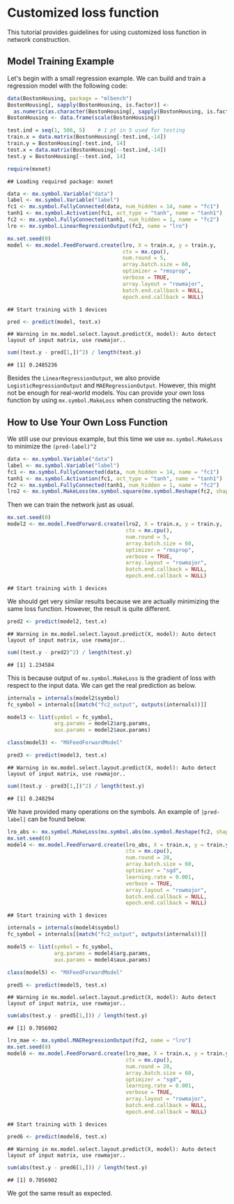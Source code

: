 # Customized loss function

This tutorial provides guidelines for using customized loss function in network construction.

## Model Training Example

Let's begin with a small regression example. We can build and train a regression model with the following code:


```r
data(BostonHousing, package = "mlbench")
BostonHousing[, sapply(BostonHousing, is.factor)] <-
  as.numeric(as.character(BostonHousing[, sapply(BostonHousing, is.factor)]))
BostonHousing <- data.frame(scale(BostonHousing))

test.ind = seq(1, 506, 5)    # 1 pt in 5 used for testing
train.x = data.matrix(BostonHousing[-test.ind,-14])
train.y = BostonHousing[-test.ind, 14]
test.x = data.matrix(BostonHousing[--test.ind,-14])
test.y = BostonHousing[--test.ind, 14]

require(mxnet)
```

```
## Loading required package: mxnet
```

```r
data <- mx.symbol.Variable("data")
label <- mx.symbol.Variable("label")
fc1 <- mx.symbol.FullyConnected(data, num_hidden = 14, name = "fc1")
tanh1 <- mx.symbol.Activation(fc1, act_type = "tanh", name = "tanh1")
fc2 <- mx.symbol.FullyConnected(tanh1, num_hidden = 1, name = "fc2")
lro <- mx.symbol.LinearRegressionOutput(fc2, name = "lro")

mx.set.seed(0)
model <- mx.model.FeedForward.create(lro, X = train.x, y = train.y,
                                     ctx = mx.cpu(),
                                     num.round = 5,
                                     array.batch.size = 60,
                                     optimizer = "rmsprop",
                                     verbose = TRUE,
                                     array.layout = "rowmajor",
                                     batch.end.callback = NULL,
                                     epoch.end.callback = NULL)
```

```
## Start training with 1 devices
```

```r
pred <- predict(model, test.x)
```

```
## Warning in mx.model.select.layout.predict(X, model): Auto detect layout of input matrix, use rowmajor..
```

```r
sum((test.y - pred[1,])^2) / length(test.y)
```

```
## [1] 0.2485236
```

Besides the `LinearRegressionOutput`, we also provide `LogisticRegressionOutput` and `MAERegressionOutput`.
However, this might not be enough for real-world models. You can provide your own loss function
by using `mx.symbol.MakeLoss` when constructing the network.

## How to Use Your Own Loss Function

We still use our previous example, but this time we use `mx.symbol.MakeLoss` to minimize the `(pred-label)^2`


```r
data <- mx.symbol.Variable("data")
label <- mx.symbol.Variable("label")
fc1 <- mx.symbol.FullyConnected(data, num_hidden = 14, name = "fc1")
tanh1 <- mx.symbol.Activation(fc1, act_type = "tanh", name = "tanh1")
fc2 <- mx.symbol.FullyConnected(tanh1, num_hidden = 1, name = "fc2")
lro2 <- mx.symbol.MakeLoss(mx.symbol.square(mx.symbol.Reshape(fc2, shape = 0) - label), name="lro2")
```

Then we can train the network just as usual.


```r
mx.set.seed(0)
model2 <- mx.model.FeedForward.create(lro2, X = train.x, y = train.y,
                                      ctx = mx.cpu(),
                                      num.round = 5,
                                      array.batch.size = 60,
                                      optimizer = "rmsprop",
                                      verbose = TRUE,
                                      array.layout = "rowmajor",
                                      batch.end.callback = NULL,
                                      epoch.end.callback = NULL)
```

```
## Start training with 1 devices
```

We should get very similar results because we are actually minimizing the same loss function.
However, the result is quite different.


```r
pred2 <- predict(model2, test.x)
```

```
## Warning in mx.model.select.layout.predict(X, model): Auto detect layout of input matrix, use rowmajor..
```

```r
sum((test.y - pred2)^2) / length(test.y)
```

```
## [1] 1.234584
```

This is because output of `mx.symbol.MakeLoss` is the gradient of loss with respect to the input data.
We can get the real prediction as below.


```r
internals = internals(model2$symbol)
fc_symbol = internals[[match("fc2_output", outputs(internals))]]

model3 <- list(symbol = fc_symbol,
               arg.params = model2$arg.params,
               aux.params = model2$aux.params)

class(model3) <- "MXFeedForwardModel"

pred3 <- predict(model3, test.x)
```

```
## Warning in mx.model.select.layout.predict(X, model): Auto detect layout of input matrix, use rowmajor..
```

```r
sum((test.y - pred3[1,])^2) / length(test.y)
```

```
## [1] 0.248294
```

We have provided many operations on the symbols. An example of `|pred-label|` can be found below.


```r
lro_abs <- mx.symbol.MakeLoss(mx.symbol.abs(mx.symbol.Reshape(fc2, shape = 0) - label))
mx.set.seed(0)
model4 <- mx.model.FeedForward.create(lro_abs, X = train.x, y = train.y,
                                      ctx = mx.cpu(),
                                      num.round = 20,
                                      array.batch.size = 60,
                                      optimizer = "sgd",
                                      learning.rate = 0.001,
                                      verbose = TRUE,
                                      array.layout = "rowmajor",
                                      batch.end.callback = NULL,
                                      epoch.end.callback = NULL)
```

```
## Start training with 1 devices
```

```r
internals = internals(model4$symbol)
fc_symbol = internals[[match("fc2_output", outputs(internals))]]

model5 <- list(symbol = fc_symbol,
               arg.params = model4$arg.params,
               aux.params = model4$aux.params)

class(model5) <- "MXFeedForwardModel"

pred5 <- predict(model5, test.x)
```

```
## Warning in mx.model.select.layout.predict(X, model): Auto detect layout of input matrix, use rowmajor..
```

```r
sum(abs(test.y - pred5[1,])) / length(test.y)
```

```
## [1] 0.7056902
```



```r
lro_mae <- mx.symbol.MAERegressionOutput(fc2, name = "lro")
mx.set.seed(0)
model6 <- mx.model.FeedForward.create(lro_mae, X = train.x, y = train.y,
                                      ctx = mx.cpu(),
                                      num.round = 20,
                                      array.batch.size = 60,
                                      optimizer = "sgd",
                                      learning.rate = 0.001,
                                      verbose = TRUE,
                                      array.layout = "rowmajor",
                                      batch.end.callback = NULL,
                                      epoch.end.callback = NULL)
```

```
## Start training with 1 devices
```

```r
pred6 <- predict(model6, test.x)
```

```
## Warning in mx.model.select.layout.predict(X, model): Auto detect layout of input matrix, use rowmajor..
```

```r
sum(abs(test.y - pred6[1,])) / length(test.y)
```

```
## [1] 0.7056902
```

We got the same result as expected.

<!-- INSERT SOURCE DOWNLOAD BUTTONS -->

